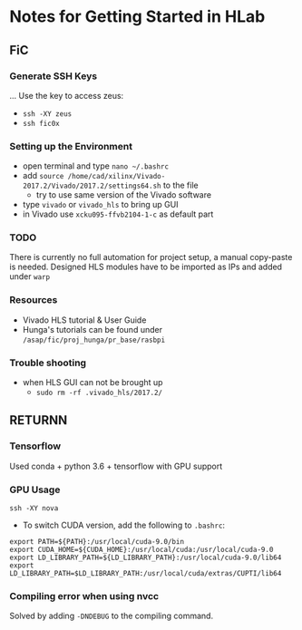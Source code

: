 # Notes for Getting Started in HLab

## FiC 
### Generate SSH Keys
...
Use the key to access zeus:
- `ssh -XY zeus`
- `ssh fic0x`

### Setting up the Environment
- open terminal and type `nano ~/.bashrc`
- add `source /home/cad/xilinx/Vivado-2017.2/Vivado/2017.2/settings64.sh` to the file
    - try to use same version of the Vivado software
- type `vivado` or `vivado_hls` to bring up GUI
- in Vivado use `xcku095-ffvb2104-1-c` as default part

### TODO
There is currently no full automation for project setup, a manual copy-paste is needed. Designed HLS modules have to be imported as IPs and added under `warp`
 
### Resources
- Vivado HLS tutorial & User Guide
- Hunga's tutorials can be found under `/asap/fic/proj_hunga/pr_base/rasbpi`

### Trouble shooting
- when HLS GUI can not be brought up
    - `sudo rm -rf .vivado_hls/2017.2/`

## RETURNN
### Tensorflow
Used conda + python 3.6 + tensorflow with GPU support

### GPU Usage
`ssh -XY nova`
- To switch CUDA version, add the following to `.bashrc`:
```
export PATH=${PATH}:/usr/local/cuda-9.0/bin
export CUDA_HOME=${CUDA_HOME}:/usr/local/cuda:/usr/local/cuda-9.0
export LD_LIBRARY_PATH=${LD_LIBRARY_PATH}:/usr/local/cuda-9.0/lib64
export LD_LIBRARY_PATH=$LD_LIBRARY_PATH:/usr/local/cuda/extras/CUPTI/lib64
```
### Compiling error when using nvcc
Solved by adding `-DNDEBUG` to the compiling command.
